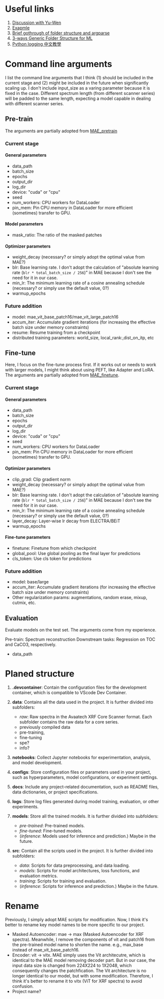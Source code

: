 # Useful links
1. [Discussion with Yu-Wen](https://docs.google.com/document/d/1IsWvWiVTuQ_j5wFc76Ls7NYi29niM4V6dsDlzO3wVyg/edit?usp=sharing)
1. [Exapmle](https://github.com/OPTML-Group/Unlearn-Sparse)
1. [Brief gothrough of folder structure and argparse](https://towardsdatascience.com/organizing-machine-learning-projects-e4f86f9fdd9c#:~:text=File%20structure,README.md%20file%20as%20well!)
1. [3-ways Generic Folder Structure for ML](https://dev.to/luxacademy/generic-folder-structure-for-your-machine-learning-projects-4coe)
1. [Python logging 中文教學](https://zhung.com.tw/article/python%E4%B8%AD%E7%9A%84log%E5%88%A9%E5%99%A8-%E4%BD%BF%E7%94%A8logging%E6%A8%A1%E7%B5%84%E4%BE%86%E6%95%B4%E7%90%86print%E8%A8%8A%E6%81%AF/)


# Command line arguments
I list the command line arguments that I think (1) should be included in the current stage and (2) might be included in the future when significantly scaling up. I don't include input_size as a varing parameter because it is fixed in the case. Different spectrum length (from different scanner series) will be padded to the same length, expecting a model capable in dealing with different scanner series.

## Pre-train
The arguments are partially adopted from [MAE_pretrain](https://github.com/facebookresearch/mae/blob/main/main_pretrain.py)

### Current stage
#### General parameters
- data_path
- batch_size
- epochs
- output_dir
- log_dir
- device: "cuda" or "cpu"
- seed
- num_workers: CPU workers for DataLoader
- pin_mem: Pin CPU memory in DataLoader for more efficient (sometimes) transfer to GPU.

#### Model parameters
- mask_ratio: The ratio of the masked patches

#### Optimizer parameters
- weight_decay (necessary? or simply adopt the optimal value from MAE?)
- blr: Base learning rate. I don't adopt the calculation of "absolute learning rate (`blr * total_batch_size / 256`)" in MAE because I don't see the need for it in our case.
- min_lr: The minimum learning rate of a cosine annealing schedule (necessary? or simply use the default value, 0?)
- warmup_epochs

### Future addition
- model: mae_vit_base_patch16/mae_vit_large_patch16
- accum_iter: Accumulate gradient iterations (for increasing the effective batch size under memory constraints)
- resume: Resume training from a checkpoint
- distributed training parameters: world_size, local_rank:,dist_on_itp, etc

## Fine-tune
Here, I focus on the fine-tune process first. If it works out or needs to work with larger models, I might think about using PEFT, like Adapter and LoRA. The arguments are partially adopted from [MAE_finetune](https://github.com/facebookresearch/mae/blob/main/main_finetune.py).

### Current stage
#### General parameters
- data_path
- batch_size
- epochs
- output_dir
- log_dir
- device: "cuda" or "cpu"
- seed
- num_workers: CPU workers for DataLoader
- pin_mem: Pin CPU memory in DataLoader for more efficient (sometimes) transfer to GPU.

#### Optimizer parameters
- clip_grad: Clip gradient norm
- weight_decay (necessary? or simply adopt the optimal value from MAE?)
- blr: Base learning rate. I don't adopt the calculation of "absolute learning rate (`blr * total_batch_size / 256`)" in MAE because I don't see the need for it in our case.
- min_lr: The minimum learning rate of a cosine annealing schedule (necessary? or simply use the default value, 0?)
- layer_decay: Layer-wise lr decay from ELECTRA/BEiT
- warmup_epochs

#### Fine-tune parameters
- finetune: Finetune from which checkpoint
- global_pool: Use global pooling as the final layer for predictions
- cls_token: Use cls token for predictions

### Future addition
- model: base/large
- accum_iter: Accumulate gradient iterations (for increasing the effective batch size under memory constraints)
- Other regularization params: augmentations, random erase, mixup, cutmix, etc.

## Evaluation
Evaluate models on the test set. The arguments come from my experience.

Pre-train: Spectrum reconstruction
Downstream tasks: Regression on TOC and CaCO3, respectively.

- data_path


# Planed structure
1. **.devcontainer**: Contain the configuration files for the development container, which is compatible to VScode Dev Container.

1. **data**: Contains all the data used in the project. It is further divided into subfolders:
    - _raw_: Raw spectra in the Avaatech XRF Core Scanner format. Each subfolder contains the raw data for a core series.
    - previously compiled data
    - pre-training, 
    - fine-tuning
    - spe?
    - info?

1. **notebooks**: Collect Jupyter notebooks for experimentation, analysis, and model development.

1. **configs**: Store configuration files or parameters used in your project, such as hyperparameters, model configurations, or experiment settings.

1. **docs**: Include any project-related documentation, such as README files, data dictionaries, or project specifications.

1. **logs**: Store log files generated during model training, evaluation, or other experiments.

1. **models**: Store all the trained models. It is further divided into subfolders:
    - _pre-trained_: Pre-trained models.
    - _fine-tuned_: Fine-tuned models.
    - (_inference_: Models used for inference and prediction.) Maybe in the future.

1. **src**: Contain all the scripts used in the project. It is further divided into subfolders:
    - _data_: Scripts for data preprocessing, and data loading.
    - _models_: Scripts for model architectures, loss functions, and evaluation metrics.
    - _training_: Scripts for training and evaluation.
    - (_inference_: Scripts for inference and prediction.) Maybe in the future.

# Rename
Previously, I simply adopt MAE scripts for modification. Now, I think it's better to rename key model names to be more specific to our project.

- Masked Autoencoder: mae -> max (Masked Autoencoder for XRF spectra). Meanwhile, I remove the components of vit and patch16 from the pre-trained model name to shorten the name. e.g., max_base instead of mae_vit_base_patch16.
- Encoder: vit -> vitx. MAE simply uses the Vit architecutre, which is identical to the MAE model removing decoder part. But in our case, the input data size is changed from 224X224 to 1X2048, which consequently changes the patchfication. The Vit architecture is no longer identical to our model, but with some modification. Therefore, I think it's better to rename it to vitx (ViT for XRF spectra) to avoid confusion.
- Project name?